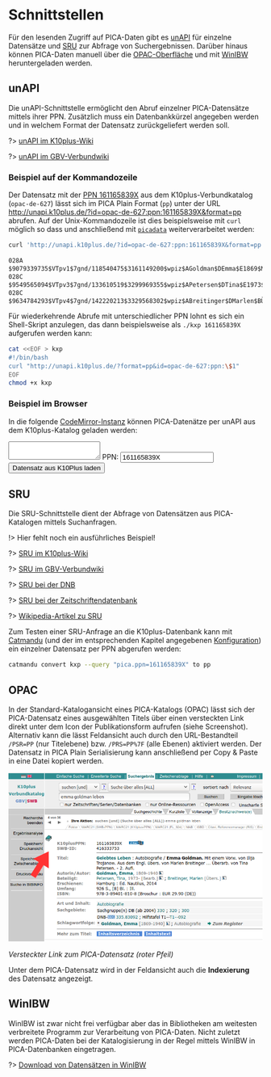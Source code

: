 # Schnittstellen

Für den lesenden Zugriff auf PICA-Daten gibt es [unAPI](#unapi) für einzelne Datensätze und [SRU](#sru) zur Abfrage von Suchergebnissen. Darüber hinaus können PICA-Daten manuell über die [OPAC-Oberfläche](#opac) und mit [WinIBW](#winibw) heruntergeladen werden.

## unAPI

Die unAPI-Schnittstelle ermöglicht den Abruf einzelner PICA-Datensätze mittels ihrer PPN. Zusätzlich muss ein Datenbankkürzel angegeben werden und in welchem Format der Datensatz zurückgeliefert werden soll.

?> [unAPI im K10plus-Wiki](https://wiki.k10plus.de/display/K10PLUS/UnAPI)

?> [unAPI im GBV-Verbundwiki](https://verbundwiki.gbv.de/display/VZG/unAPI)

### Beispiel auf der Kommandozeile

Der Datensatz mit der [PPN 161165839X](https://opac.k10plus.de/DB=2.299/PPNSET?PPN=161165839X) aus dem K10plus-Verbundkatalog (`opac-de-627`) lässt sich im PICA Plain Format (`pp`) unter der URL <http://unapi.k10plus.de/?id=opac-de-627:ppn:161165839X&format=pp> abrufen. Auf der Unix-Kommandozeile ist dies beispielsweise mit `curl` möglich so dass und anschließend mit [`picadata`](verarbeitung?id=picadata) weiterverarbeitet werden:

~~~bash
curl 'http://unapi.k10plus.de/?id=opac-de-627:ppn:161165839X&format=pp' | picadata '028A|028C'
~~~

~~~pica
028A $9079339735$VTpv1$7gnd/118540475$3161149200$wpiz$AGoldman$DEmma$E1869$M1940
028C $9549565094$VTpv3$7gnd/133610519$3299969355$wpiz$APetersen$DTina$E1973$BBearb.
028C $9634784293$VTpv4$7gnd/142220213$3329568302$wpiz$ABreitinger$DMarlen$BÜbers.
~~~

Für wiederkehrende Abrufe mit unterschiedlicher PPN lohnt es sich ein Shell-Skript anzulegen, das dann beispielsweise als `./kxp 161165839X` aufgerufen werden kann:

~~~bash
cat <<EOF > kxp
#!/bin/bash
curl "http://unapi.k10plus.de/?format=pp&id=opac-de-627:ppn:\$1"
EOF
chmod +x kxp
~~~

### Beispiel im Browser

In die folgende [CodeMirror-Instanz](darstellung?id=codemirror) können PICA-Datenätze per unAPI aus dem K10plus-Katalog geladen werden:

<div>
<textarea id="pica-editor"></textarea>
<label for="ppn">PPN:</label> <input type="text" id="ppn" value="161165839X" />
<button id="loadViaPPN">Datensatz aus K10Plus laden</button>
</div>

<script>
var editor = document.getElementById('pica-editor')
editor = CodeMirror.fromTextArea(editor, { lineNumbers: true });
document.getElementById('loadViaPPN').addEventListener("click", function () {
  var ppn = document.getElementById("ppn").value
  var url = "//unapi.k10plus.de/?format=pp&id=opac-de-627:ppn:" + ppn
  fetch(url).then(function(res) {
    res.text().then(function(pica) {
      editor.setValue(pica)
    })
  })
})
</script>

## SRU

Die SRU-Schnittstelle dient der Abfrage von Datensätzen aus PICA-Katalogen mittels Suchanfragen.

!> Hier fehlt noch ein ausführliches Beispiel!

?> [SRU im K10plus-Wiki](https://wiki.k10plus.de/display/K10PLUS/SRU)

?> [SRU im GBV-Verbundwiki](https://verbundwiki.gbv.de/display/VZG/SRU)

?> [SRU bei der DNB](http://www.dnb.de/sru)

?> [SRU bei der Zeitschriftendatenbank](https://www.zeitschriftendatenbank.de/services/schnittstellen/sru/)

?> [Wikipedia-Artikel zu SRU](https://de.wikipedia.org/wiki/Search/Retrieve_via_URL)

Zum Testen einer SRU-Anfrage an die K10plus-Datenbank kann mit [Catmandu](verarbeitung?id=catmandu) (und der im entsprechenden Kapitel angegebenen [Konfiguration](catmandu.yaml)) ein einzelner Datensatz per PPN abgerufen werden:

~~~bash
catmandu convert kxp --query "pica.ppn=161165839X" to pp
~~~

## OPAC

In der Standard-Katalogansicht eines PICA-Katalogs (OPAC) lässt sich der PICA-Datensatz eines ausgewählten Titels über einen versteckten Link direkt unter dem Icon der Publikationsform aufrufen (siehe Screenshot). Alternativ kann die lässt Feldansicht auch durch den URL-Bestandteil `/PSR=PP` (nur Titelebene) bzw. `/PRS=PP%7F` (alle Ebenen) aktiviert werden. Der Datensatz in PICA Plain Serialisierung kann anschließend per Copy & Paste in eine Datei kopiert werden.

![Versteckter Link im OPAC](img/opac-hidden-link.png)

*Versteckter Link zum PICA-Datensatz (roter Pfeil)*

Unter dem PICA-Datensatz wird in der Feldansicht auch die **Indexierung** des Datensatz angezeigt.

## WinIBW

WinIBW ist zwar nicht frei verfügbar aber das in Bibliotheken am weitesten verbreitete Programm zur Verarbeitung von PICA-Daten. Nicht zuletzt werden PICA-Daten bei der Katalogisierung in der Regel mittels WinIBW in PICA-Datenbanken eingetragen.

?> [Download von Datensätzen in WinIBW](https://wiki.k10plus.de/pages/viewpage.action?pageId=64225417)
